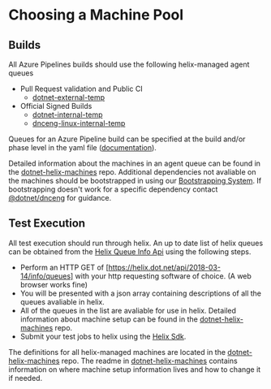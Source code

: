 # Choosing a Machine Pool


## Builds
All Azure Pipelines builds should use the following helix-managed agent queues
 * Pull Request validation and Public CI
   * [dotnet-external-temp]
 * Official Signed Builds
   * [dotnet-internal-temp]
   * [dnceng-linux-internal-temp]
   
Queues for an Azure Pipeline build can be specified at the build and/or phase level in the yaml file ([documentation](https://github.com/Microsoft/azure-pipelines-agent/blob/master/docs/preview/yamlgettingstarted-pools.md)).

Detailed information about the machines in an agent queue can be found in the [dotnet-helix-machines] repo. Additional dependencies not avaliable on the machines should be bootstrapped in using our [Bootstrapping System]. If bootstrapping doesn't work for a specific dependency contact [@dotnet/dnceng] for guidance.

## Test Execution
All test execution should run through helix. An up to date list of helix queues can be obtained from the [Helix Queue Info Api] using the following steps.
 * Perform an HTTP GET of [https://helix.dot.net/api/2018-03-14/info/queues] with your http requesting software of choice. (A web browser works fine)
 * You will be presented with a json array containing descriptions of all the queues avaliable in helix.
 * All of the queues in the list are avaliable for use in helix. Detailed information about machine setup can be found in the [dotnet-helix-machines] repo.
 * Submit your test jobs to helix using the [Helix Sdk].


The definitions for all helix-managed machines are located in the [dotnet-helix-machines] repo.
The readme in [dotnet-helix-machines] contains information on where machine setup information lives and how to change it if needed.

[Helix Sdk]: /Documentation/VSTS/SendingJobsToHelix.md
[Bootstrapping System]: /Documentation/Projects/NativeDependencies/NativeDependencyBootstrappingPhase1.md
[@dotnet/dnceng]: https://github.com/orgs/dotnet/teams/dnceng

[dotnet-internal-temp]: https://dnceng.visualstudio.com/internal/_settings/agentqueues?queueId=67&_a=agents
[dnceng-linux-internal-temp]: https://dev.azure.com/dnceng/internal/_settings/agentqueues?queueId=61&_a=agents
[dotnet-external-temp]: https://dev.azure.com/dnceng/internal/_settings/agentqueues?queueId=47&_a=agents

[dotnet-helix-machines]: https://dev.azure.com/dnceng/internal/internal%20Team/_git/dotnet-helix-machines?path=%2FREADME.md&version=GBmaster
[Helix Queue Info Api]: https://helix.dot.net/swagger/ui/index#!/Information/Information_QueueInfoList
